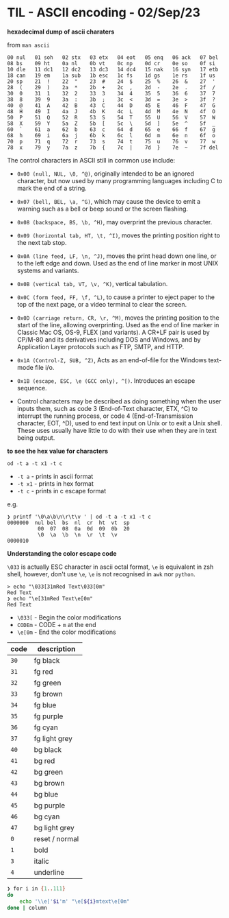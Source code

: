 # TIL - ASCII encoding                                               - 02/Sep/23

**hexadecimal dump of ascii charaters**

from `man ascii`

```
00 nul   01 soh   02 stx   03 etx   04 eot   05 enq   06 ack   07 bel
08 bs    09 ht    0a nl    0b vt    0c np    0d cr    0e so    0f si
10 dle   11 dc1   12 dc2   13 dc3   14 dc4   15 nak   16 syn   17 etb
18 can   19 em    1a sub   1b esc   1c fs    1d gs    1e rs    1f us
20 sp    21  !    22  "    23  #    24  $    25  %    26  &    27  '
28  (    29  )    2a  *    2b  +    2c  ,    2d  -    2e  .    2f  /
30  0    31  1    32  2    33  3    34  4    35  5    36  6    37  7
38  8    39  9    3a  :    3b  ;    3c  <    3d  =    3e  >    3f  ?
40  @    41  A    42  B    43  C    44  D    45  E    46  F    47  G
48  H    49  I    4a  J    4b  K    4c  L    4d  M    4e  N    4f  O
50  P    51  Q    52  R    53  S    54  T    55  U    56  V    57  W
58  X    59  Y    5a  Z    5b  [    5c  \    5d  ]    5e  ^    5f  _
60  `    61  a    62  b    63  c    64  d    65  e    66  f    67  g
68  h    69  i    6a  j    6b  k    6c  l    6d  m    6e  n    6f  o
70  p    71  q    72  r    73  s    74  t    75  u    76  v    77  w
78  x    79  y    7a  z    7b  {    7c  |    7d  }    7e  ~    7f del
```

The control characters in ASCII still in common use include:

- `0x00 (null, NUL, \0, ^@)`, originally intended to be an ignored character, but now used by many programming languages including C to mark the end of a string.

- `0x07 (bell, BEL, \a, ^G)`, which may cause the device to emit a warning such as a bell or beep sound or the screen flashing.

- `0x08 (backspace, BS, \b, ^H)`, may overprint the previous character.

- `0x09 (horizontal tab, HT, \t, ^I)`, moves the printing position right to the next tab stop.

- `0x0A (line feed, LF, \n, ^J)`, moves the print head down one line, or to the left edge and down. Used as the end of line marker in most UNIX systems and variants.

- `0x0B (vertical tab, VT, \v, ^K)`, vertical tabulation.

- `0x0C (form feed, FF, \f, ^L)`, to cause a printer to eject paper to the top of the next page, or a video terminal to clear the screen.

- `0x0D (carriage return, CR, \r, ^M)`, moves the printing position to the start of the line, allowing overprinting. Used as the end of line marker in Classic Mac OS, OS-9, FLEX (and variants). A CR+LF pair is used by CP/M-80 and its derivatives including DOS and Windows, and by Application Layer protocols such as FTP, SMTP, and HTTP.

- `0x1A (Control-Z, SUB, ^Z)`, Acts as an end-of-file for the Windows text-mode file i/o.

- `0x1B (escape, ESC, \e (GCC only), ^[)`. Introduces an escape sequence.

- Control characters may be described as doing something when the user inputs them, such as code 3 (End-of-Text character, ETX, ^C) to interrupt the running process, or code 4 (End-of-Transmission character, EOT, ^D), used to end text input on Unix or to exit a Unix shell. These uses usually have little to do with their use when they are in text being output.

**to see the hex value for characters**

`od -t a -t x1 -t c`

- `-t a`  - prints in ascii format
- `-t x1` - prints in hex format
- `-t c`  - prints in c escape format

e.g.

```
❯ printf '\0\a\b\n\r\t\v ' | od -t a -t x1 -t c
0000000  nul bel  bs  nl  cr  ht  vt  sp
          00  07  08  0a  0d  09  0b  20
          \0  \a  \b  \n  \r  \t  \v
0000010
```

**Understanding the color escape code**

`\033` is actually ESC character in ascii octal format,
`\e` is equivalent in zsh shell, however, don't use `\e`,
`\e` is not recognised in `awk` nor `python`.

```
> echo "\033[31mRed Text\033[0m"
Red Text
❯ echo "\e[31mRed Text\e[0m"
Red Text
```

- `\033[`  - Begin the color modifications
- `CODEm` - CODE + `m` at the end
- `\e[0m`  - End the color modifications

| code | description    |
| ---- | -------------- |
| `30` | fg black       |
| `31` | fg red         |
| `32` | fg green       |
| `33` | fg brown       |
| `34` | fg blue        |
| `35` | fg purple      |
| `36` | fg cyan        |
| `37` | fg light grey  |
| `40` | bg black       |
| `41` | bg red         |
| `42` | bg green       |
| `43` | bg brown       |
| `44` | bg blue        |
| `45` | bg purple      |
| `46` | bg cyan        |
| `47` | bg light grey  |
| `0`  | reset / normal |
| `1`  | bold           |
| `3`  | italic         |
| `4`  | underline      |

```bash
❯ for i in {1..111}
do
    echo '\\e['$i'm' "\e[${i}mtext\e[0m"
done | column
```
